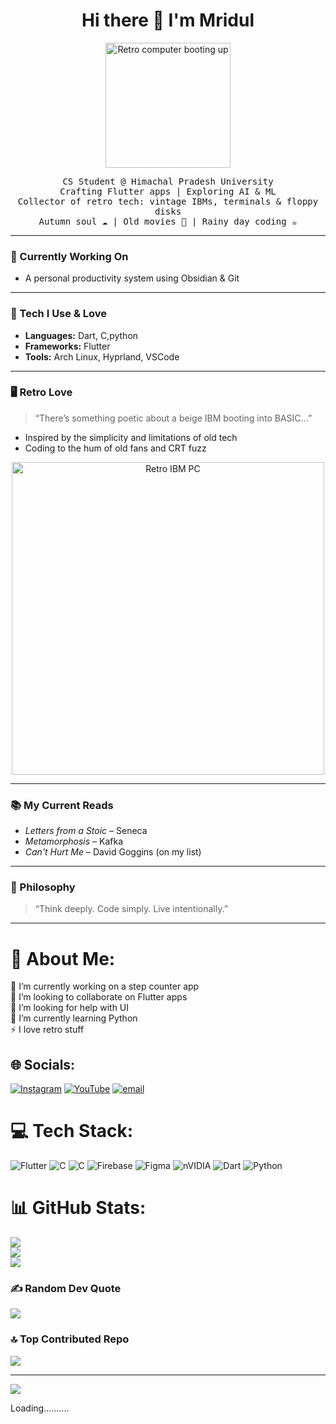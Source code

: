 <h1 align="center">Hi there 👋 I'm Mridul</h1>
<p align="center">
  <img src="https://i.imgur.com/WMAgRR5,jpeg" width="200" alt="Retro computer booting up"/>
</p>

<p align="center">
  <samp>
    CS Student @ Himachal Pradesh University <br/>
    Crafting Flutter apps | Exploring AI & ML <br/>
    Collector of retro tech: vintage IBMs, terminals & floppy disks <br/>
    Autumn soul ☁️ | Old movies 📼 | Rainy day coding ☕
  </samp>
</p>

---

### 💾 Currently Working On
- A personal productivity system using Obsidian & Git

---

### 🔧 Tech I Use & Love
- **Languages:** Dart, C,python
- **Frameworks:** Flutter
- **Tools:** Arch Linux, Hyprland, VSCode

---

### 🖥️ Retro Love
> “There’s something poetic about a beige IBM booting into BASIC...”
  
- Inspired by the simplicity and limitations of old tech  
- Coding to the hum of old fans and CRT fuzz  

<p align="center">
  <img src="https://i.imgur.com/t0wjNtL.jpeg" width="500" alt="Retro IBM PC"/>
</p>

---

### 📚 My Current Reads
- *Letters from a Stoic* – Seneca  
- *Metamorphosis* – Kafka  
- *Can't Hurt Me* – David Goggins (on my list)

---

### 🧠 Philosophy
> “Think deeply. Code simply. Live intentionally.”

---

# 💫 About Me:
🔭 I’m currently working on a step counter app<br>👯 I’m looking to collaborate on Flutter apps <br>🤝 I’m looking for help with UI <br>🌱 I’m currently learning Python<br>⚡ I love retro stuff<br>


## 🌐 Socials:
[![Instagram](https://img.shields.io/badge/Instagram-%23E4405F.svg?logo=Instagram&logoColor=white)](https://instagram.com/k4rt_C0b) [![YouTube](https://img.shields.io/badge/YouTube-%23FF0000.svg?logo=YouTube&logoColor=white)](https://youtube.com/@mridulsharma25) [![email](https://img.shields.io/badge/Email-D14836?logo=gmail&logoColor=white)](mailto:mridul25sharma52007@gmail.com) 

# 💻 Tech Stack:
![Flutter](https://img.shields.io/badge/Flutter-%2302569B.svg?style=for-the-badge&logo=Flutter&logoColor=white) ![C](https://img.shields.io/badge/c-%2300599C.svg?style=for-the-badge&logo=c&logoColor=white) ![C](https://img.shields.io/badge/c-%2300599C.svg?style=for-the-badge&logo=c&logoColor=white) ![Firebase](https://img.shields.io/badge/firebase-a08021?style=for-the-badge&logo=firebase&logoColor=ffcd34) ![Figma](https://img.shields.io/badge/figma-%23F24E1E.svg?style=for-the-badge&logo=figma&logoColor=white) ![nVIDIA](https://img.shields.io/badge/nVIDIA-%2376B900.svg?style=for-the-badge&logo=nVIDIA&logoColor=white) ![Dart](https://img.shields.io/badge/dart-%230175C2.svg?style=for-the-badge&logo=dart&logoColor=white) ![Python](https://img.shields.io/badge/python-3670A0?style=for-the-badge&logo=python&logoColor=ffdd54)
# 📊 GitHub Stats:
![](https://github-readme-stats.vercel.app/api?username=MridulSharma2552007&theme=radical&hide_border=false&include_all_commits=true&count_private=true)<br/>
![](https://nirzak-streak-stats.vercel.app/?user=MridulSharma2552007&theme=radical&hide_border=false)<br/>
![](https://github-readme-stats.vercel.app/api/top-langs/?username=MridulSharma2552007&theme=radical&hide_border=false&include_all_commits=true&count_private=true&layout=compact)

### ✍️ Random Dev Quote
![](https://quotes-github-readme.vercel.app/api?type=horizontal&theme=radical)

### 🔝 Top Contributed Repo
![](https://github-contributor-stats.vercel.app/api?username=MridulSharma2552007&limit=5&theme=dark&combine_all_yearly_contributions=true)

---
[![](https://visitcount.itsvg.in/api?id=MridulSharma2552007&icon=0&color=0)](https://visitcount.itsvg.in)

<!-- Proudly created with GPRM ( https://gprm.itsvg.in ) -->

<!-- Proudly created with GPRM ( https://gprm.itsvg.in ) -->
Loading..........